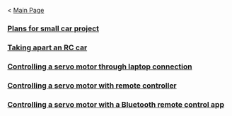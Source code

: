 < [Main Page](https://enginebeast.github.io)

### [Plans for small car project](https://enginebeast.github.io/smallcar1/)

### [Taking apart an RC car](https://enginebeast.github.io/RCcar1/)

### [Controlling a servo motor through laptop connection](https://enginebeast.github.io/RCcar3/)

### [Controlling a servo motor with remote controller](https://enginebeast.github.io/RCcar4/)

### [Controlling a servo motor with a Bluetooth remote control app](https://enginebeast.github.io/RCcar5/)


